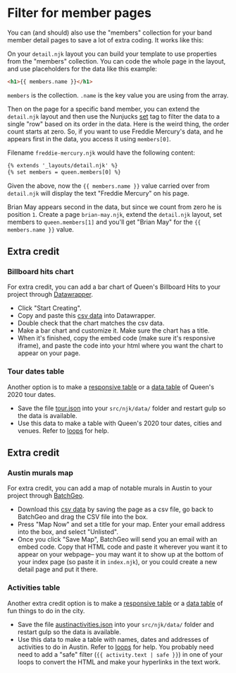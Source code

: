 # Filter for member pages

You can (and should) also use the "members" collection for your band member detail pages to save a lot of extra coding. It works like this:

On your `detail.njk` layout you can build your template to use properties from the "members" collection. You can code the whole page in the layout, and use placeholders for the data like this example:

```html
<h1>{{ members.name }}</h1>
```

`members` is the collection. `.name` is the key value you are using from the array.

Then on the page for a specific band member, you can extend the `detail.njk` layout and then use the Nunjucks [set](https://mozilla.github.io/nunjucks/templating.html#set) tag to filter the data to a single "row" based on its order in the data. Here is the weird thing, the order count starts at zero. So, if you want to use Freddie Mercury's data, and he appears first in the data, you access it using `members[0]`.

Filename `freddie-mercury.njk` would have the following content:

```html
{% extends '_layouts/detail.njk' %}
{% set members = queen.members[0] %}
```

Given the above, now the `{{ members.name }}` value carried over from `detail.njk` will display the text "Freddie Mercury" on his page.

Brian May appears second in the data, but since we count from zero he is position `1`. Create a page `brian-may.njk`, extend the `detail.njk` layout, set members to `queen.members[1]` and you'll get "Brian May" for the `{{ members.name }}` value.

## Extra credit

### Billboard hits chart

For extra credit, you can add a bar chart of Queen's Billboard Hits to your project through [Datawrapper](https://www.datawrapper.de/).

- Click "Start Creating".
- Copy and paste this [csv data](queen-billboard-weeks.csv?raw=true) into Datawrapper.
- Double check that the chart matches the csv data.
- Make a bar chart and customize it. Make sure the chart has a title.
- When it's finished, copy the embed code (make sure it's responsive iframe), and paste the code into your html where you want the chart to appear on your page.

### Tour dates table

Another option is to make a [responsive table](https://www.w3schools.com/bootstrap/bootstrap_tables.asp) or a [data table](https://datatables.net/) of Queen's 2020 tour dates.

- Save the file [tour.json](tour.json?raw=true) into your `src/njk/data/` folder and restart gulp so the data is available.
- Use this data to make a table with Queen's 2020 tour dates, cities and venues. Refer to [loops](#loops) for help.

## Extra credit

### Austin murals map

For extra credit, you can add a map of notable murals in Austin to your project through [BatchGeo](https://batchgeo.com/).

- Download this [csv data](AustinMurals.csv?raw=true) by saving the page as a csv file, go back to BatchGeo and drag the CSV file into the box.
- Press "Map Now" and set a title for your map. Enter your email address into the box, and select "Unlisted". 
- Once you click "Save Map", BatchGeo will send you an email with an embed code. Copy that HTML code and paste it wherever you want it to appear on your webpage– you may want it to show up at the bottom of your index page (so paste it in `index.njk`), or you could create a new detail page and put it there.

 

### Activities table

Another extra credit option is to make a [responsive table](https://www.w3schools.com/bootstrap/bootstrap_tables.asp) or a [data table](https://datatables.net/) of fun things to do in the city.

- Save the file [austinactivities.json](austinactivities.json?raw=true) into your `src/njk/data/` folder and restart gulp so the data is available.
- Use this data to make a table with names, dates and addresses of activities to do in Austin. Refer to [loops](#loops) for help. You probably need need to add a "safe" filter (`{{ activity.text | safe }}`) in one of your loops to convert the HTML and make your hyperlinks in the text work.
